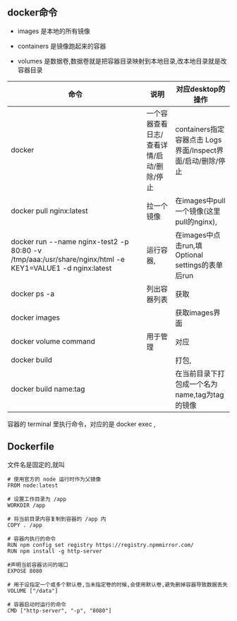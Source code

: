 ## docker命令

- images 是本地的所有镜像

- containers 是镜像跑起来的容器

- volumes 是数据卷,数据卷就是把容器目录映射到本地目录,改本地目录就是改容器目录

| 命令 | 说明 | 对应desktop的操作 | 
| -- | -- | -- |
| docker  | 一个容器查看日志/查看详情/启动/删除/停止 | containers指定容器点击 Logs界面/Inspect界面/启动/删除/停止 | 
| docker pull nginx:latest | 拉一个镜像 | 在images中pull一个镜像(这里pull的nginx), | 
| docker run --name nginx-test2 -p 80:80 -v /tmp/aaa:/usr/share/nginx/html -e KEY1=VALUE1 -d nginx:latest  | 运行容器, | 在images中点击run,填Optional settings的表单后run | 
| docker ps -a | 列出容器列表 | 获取 | 
| docker images |   | 获取images界面 | 
| docker volume command | 用于管理 | 对应 | 
| docker build |   | 打包, | 
| docker build name:tag  |   | 在当前目录下打包成一个名为name,tag为tag的镜像 | 


容器的 terminal 里执行命令，对应的是 docker exec ,

## Dockerfile

文件名是固定的,就叫

```shell
# 使用官方的 node 运行时作为父镜像  
FROM node:latest
  
# 设置工作目录为 /app  
WORKDIR /app
  
# 将当前目录内容复制到容器的 /app 内  
COPY . /app  
  
# 容器内执行的命令
RUN npm config set registry https://registry.npmmirror.com/
RUN npm install -g http-server

#声明当前容器访问的端口
EXPOSE 8080

# 用于设指定一个或多个默认卷,当未指定卷的时候,会使用默认卷,避免删掉容器导致数据丢失
VOLUME ["/data"] 

# 容器启动时运行的命令  
CMD ["http-server", "-p", "8080"]
```